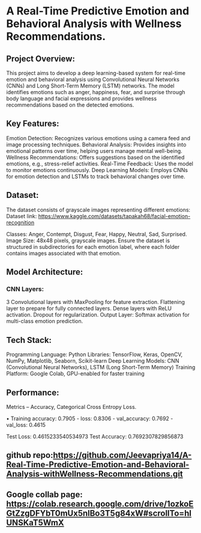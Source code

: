 # A Real-Time Predictive Emotion and Behavioral Analysis with Wellness Recommendations.


## Project Overview:

This project aims to develop a deep learning-based system for real-time emotion and behavioral analysis using Convolutional Neural Networks (CNNs) and Long Short-Term Memory (LSTM) networks. The model identifies emotions such as anger, happiness, fear, and surprise through body language and facial expressions and provides wellness recommendations based on the detected emotions.

## Key Features:

Emotion Detection: Recognizes various emotions using a camera feed and image processing techniques.
Behavioral Analysis: Provides insights into emotional patterns over time, helping users manage mental well-being.
Wellness Recommendations: Offers suggestions based on the identified emotions, e.g., stress-relief activities.
Real-Time Feedback: Uses the model to monitor emotions continuously.
Deep Learning Models: Employs CNNs for emotion detection and LSTMs to track behavioral changes over time.

## Dataset: 
The dataset consists of grayscale images representing different emotions:
Dataset link: https://www.kaggle.com/datasets/tapakah68/facial-emotion-recognition

Classes: Anger, Contempt, Disgust, Fear, Happy, Neutral, Sad, Surprised.
Image Size: 48x48 pixels, grayscale images.
Ensure the dataset is structured in subdirectories for each emotion label, where each folder contains images associated with that emotion.

## Model Architecture:

### CNN Layers:
3 Convolutional layers with MaxPooling for feature extraction.
Flattening layer to prepare for fully connected layers.
Dense layers with ReLU activation.
Dropout for regularization.
Output Layer: Softmax activation for multi-class emotion prediction.

## Tech Stack:
Programming Language: Python
Libraries: TensorFlow, Keras, OpenCV, NumPy, Matplotlib, Seaborn, Scikit-learn
Deep Learning Models: CNN (Convolutional Neural Networks), LSTM (Long Short-Term Memory)
Training Platform: Google Colab, GPU-enabled for faster training

## Performance:

Metrics – Accuracy, Categorical Cross Entropy Loss.

• Training accuracy: 0.7905 - loss: 0.8306 - val_accuracy: 0.7692 - val_loss: 0.4615

Test Loss: 0.4615233540534973
Test Accuracy: 0.7692307829856873

## github repo:https://github.com/Jeevapriya14/A-Real-Time-Predictive-Emotion-and-Behavioral-Analysis-withWellness-Recommendations.git

## Google collab page: https://colab.research.google.com/drive/1ozkoEGtZzgDFYbT0mUx5nlBo3T5g84xW#scrollTo=hlUNSKaT5WmX

 
